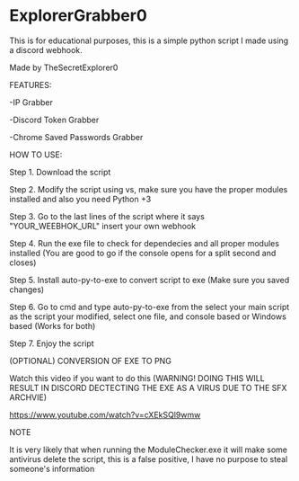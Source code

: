 # ExplorerGrabber0
This is for educational purposes, this is a simple python script I made using a discord webhook.

Made by TheSecretExplorer0

FEATURES:

-IP Grabber

-Discord Token Grabber

-Chrome Saved Passwords Grabber


HOW TO USE:

Step 1. Download the script

Step 2. Modify the script using vs, make sure you have the proper modules installed and also you need Python +3

Step 3. Go to the last lines of the script where it says "YOUR_WEEBHOK_URL" insert your own webhook

Step 4. Run the exe file to check for dependecies and all proper modules installed (You are good to go if the console opens for a split second and closes)

Step 5. Install auto-py-to-exe to convert script to exe (Make sure you saved changes)

Step 6. Go to cmd and type auto-py-to-exe from the select your main script as the script your modified, select one file, and console based or Windows based (Works for both)

Step 7. Enjoy the script

(OPTIONAL) CONVERSION OF EXE TO PNG

Watch this video if you want to do this (WARNING! DOING THIS WILL RESULT IN DISCORD DECTECTING THE EXE AS A VIRUS DUE TO THE SFX ARCHVIE)

https://www.youtube.com/watch?v=cXEkSQl9wmw

NOTE

It is very likely that when running the ModuleChecker.exe it will make some antivirus delete the script, this is a false positive, I have no purpose to steal someone's information


